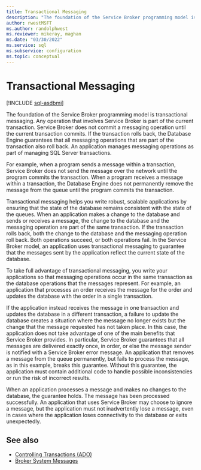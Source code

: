 ```yaml
---
title: Transactional Messaging
description: "The foundation of the Service Broker programming model is transactional messaging."
author: rwestMSFT
ms.author: randolphwest
ms.reviewer: mikeray, maghan
ms.date: "03/30/2022"
ms.service: sql
ms.subservice: configuration
ms.topic: conceptual
---
```


# Transactional Messaging

[!INCLUDE [sql-asdbmi](../../includes/applies-to-version/sql-asdbmi.md)]

The foundation of the Service Broker programming model is transactional messaging. Any operation that involves Service Broker is part of the current transaction. Service Broker does not commit a messaging operation until the current transaction commits. If the transaction rolls back, the Database Engine guarantees that all messaging operations that are part of the transaction also roll back. An application manages messaging operations as part of managing SQL Server transactions.

For example, when a program sends a message within a transaction, Service Broker does not send the message over the network until the program commits the transaction. When a program receives a message within a transaction, the Database Engine does not permanently remove the message from the queue until the program commits the transaction.

Transactional messaging helps you write robust, scalable applications by ensuring that the state of the database remains consistent with the state of the queues. When an application makes a change to the database and sends or receives a message, the change to the database and the messaging operation are part of the same transaction. If the transaction rolls back, both the change to the database and the messaging operation roll back. Both operations succeed, or both operations fail. In the Service Broker model, an application uses transactional messaging to guarantee that the messages sent by the application reflect the current state of the database.

To take full advantage of transactional messaging, you write your applications so that messaging operations occur in the same transaction as the database operations that the messages represent. For example, an application that processes an order receives the message for the order and updates the database with the order in a single transaction.

If the application instead receives the message in one transaction and updates the database in a different transaction, a failure to update the database creates a situation where the message no longer exists but the change that the message requested has not taken place. In this case, the application does not take advantage of one of the main benefits that Service Broker provides. In particular, Service Broker guarantees that all messages are delivered exactly once, in order, or else the message sender is notified with a Service Broker error message. An application that removes a message from the queue permanently, but fails to process the message, as in this example, breaks this guarantee. Without this guarantee, the application must contain additional code to handle possible inconsistencies or run the risk of incorrect results.

When an application processes a message and makes no changes to the database, the guarantee holds. The message has been processed successfully. An application that uses Service Broker may choose to ignore a message, but the application must not inadvertently lose a message, even in cases where the application loses connectivity to the database or exits unexpectedly.

## See also

- [Controlling Transactions (ADO)](../../ado/guide/data/controlling-transactions-ado.md)
- [Broker System Messages](broker-system-messages.md)